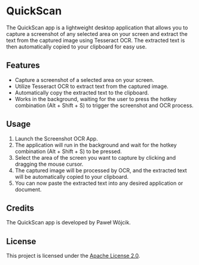 # QuickScan

The QuickScan app is a lightweight desktop application that allows you to capture a screenshot of any selected area on your screen and extract the text from the captured image using Tesseract OCR. The extracted text is then automatically copied to your clipboard for easy use.

## Features

- Capture a screenshot of a selected area on your screen.
- Utilize Tesseract OCR to extract text from the captured image.
- Automatically copy the extracted text to the clipboard.
- Works in the background, waiting for the user to press the hotkey combination (Alt + Shift + S) to trigger the screenshot and OCR process.

## Usage

1. Launch the Screenshot OCR App.
2. The application will run in the background and wait for the hotkey combination (Alt + Shift + S) to be pressed.
3. Select the area of the screen you want to capture by clicking and dragging the mouse cursor.
4. The captured image will be processed by OCR, and the extracted text will be automatically copied to your clipboard.
5. You can now paste the extracted text into any desired application or document.

## Credits

The QuickScan app is developed by Paweł Wójcik.

## License

This project is licensed under the [Apache License 2.0](LICENSE).
